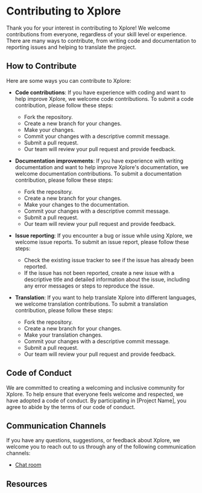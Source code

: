 # Contributing to Xplore

Thank you for your interest in contributing to Xplore! We welcome contributions from everyone, regardless of your skill level or experience. There are many ways to contribute, from writing code and documentation to reporting issues and helping to translate the project.

## How to Contribute

Here are some ways you can contribute to Xplore:

- **Code contributions**: If you have experience with coding and want to help improve Xplore, we welcome code contributions. To submit a code contribution, please follow these steps:
  - Fork the repository.
  - Create a new branch for your changes.
  - Make your changes.
  - Commit your changes with a descriptive commit message.
  - Submit a pull request.
  - Our team will review your pull request and provide feedback.

- **Documentation improvements**: If you have experience with writing documentation and want to help improve Xplore's documentation, we welcome documentation contributions. To submit a documentation contribution, please follow these steps:
  - Fork the repository.
  - Create a new branch for your changes.
  - Make your changes to the documentation.
  - Commit your changes with a descriptive commit message.
  - Submit a pull request.
  - Our team will review your pull request and provide feedback.

- **Issue reporting**: If you encounter a bug or issue while using Xplore, we welcome issue reports. To submit an issue report, please follow these steps:
  - Check the existing issue tracker to see if the issue has already been reported.
  - If the issue has not been reported, create a new issue with a descriptive title and detailed information about the issue, including any error messages or steps to reproduce the issue.

- **Translation**: If you want to help translate Xplore into different languages, we welcome translation contributions. To submit a translation contribution, please follow these steps:
  - Fork the repository.
  - Create a new branch for your changes.
  - Make your translation changes.
  - Commit your changes with a descriptive commit message.
  - Submit a pull request.
  - Our team will review your pull request and provide feedback.

## Code of Conduct

We are committed to creating a welcoming and inclusive community for Xplore. To help ensure that everyone feels welcome and respected, we have adopted a code of conduct. By participating in [Project Name], you agree to abide by the terms of our code of conduct.

## Communication Channels

If you have any questions, suggestions, or feedback about Xplore, we welcome you to reach out to us through any of the following communication channels:

- [Chat room](https://discord.gg/85JvcHcH2A)

## Resources
